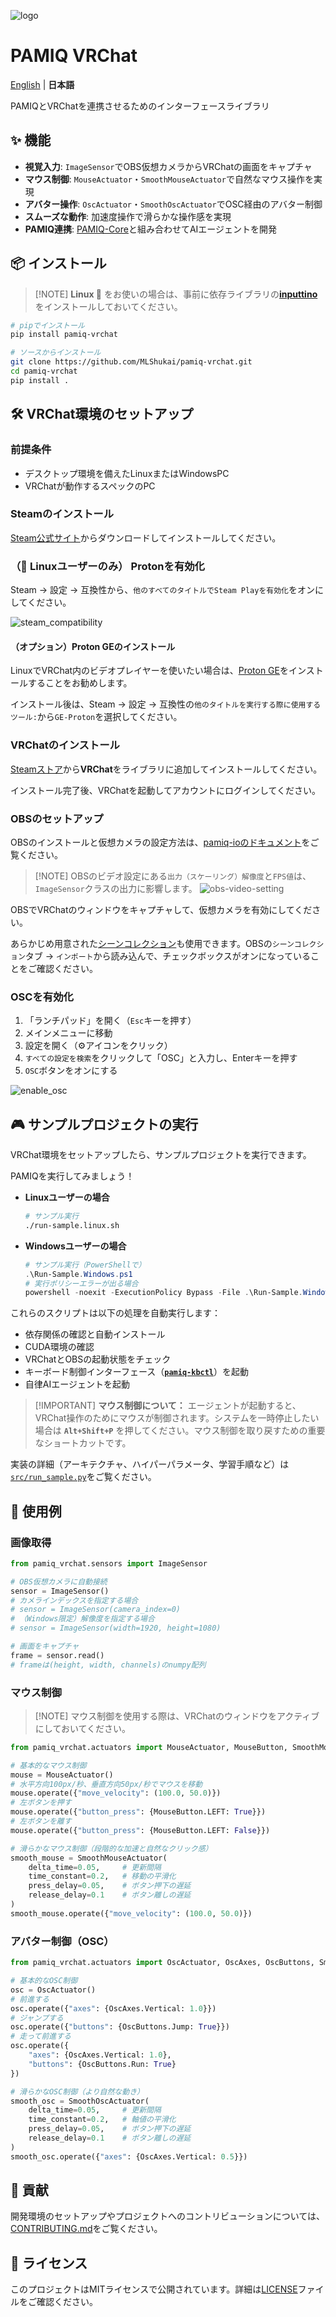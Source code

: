 ![logo](./docs/images/logo.svg)

# PAMIQ VRChat

[English](./README.md) | **日本語**

PAMIQとVRChatを連携させるためのインターフェースライブラリ

## ✨ 機能

- **視覚入力**: `ImageSensor`でOBS仮想カメラからVRChatの画面をキャプチャ
- **マウス制御**: `MouseActuator`・`SmoothMouseActuator`で自然なマウス操作を実現
- **アバター操作**: `OscActuator`・`SmoothOscActuator`でOSC経由のアバター制御
- **スムーズな動作**: 加速度操作で滑らかな操作感を実現
- **PAMIQ連携**: [PAMIQ-Core](https://mlshukai.github.io/pamiq-core/)と組み合わせてAIエージェントを開発

## 📦 インストール

> \[!NOTE\]
> **Linux 🐧** をお使いの場合は、事前に依存ライブラリの[**inputtino**](https://github.com/games-on-whales/inputtino/tree/stable/bindings/python#installation)をインストールしておいてください。

```sh
# pipでインストール
pip install pamiq-vrchat

# ソースからインストール
git clone https://github.com/MLShukai/pamiq-vrchat.git
cd pamiq-vrchat
pip install .
```

## 🛠️ VRChat環境のセットアップ

### 前提条件

- デスクトップ環境を備えたLinuxまたはWindowsPC
- VRChatが動作するスペックのPC

### Steamのインストール

[Steam公式サイト](https://store.steampowered.com/about/)からダウンロードしてインストールしてください。

### **（🐧 Linuxユーザーのみ）** Protonを有効化

Steam → 設定 → 互換性から、`他のすべてのタイトルでSteam Playを有効化`をオンにしてください。

![steam_compatibility](./docs/images/steam_compatibility.png)

#### （オプション）Proton GEのインストール

LinuxでVRChat内のビデオプレイヤーを使いたい場合は、[Proton GE](https://github.com/GloriousEggroll/proton-ge-custom?tab=readme-ov-file#installation)をインストールすることをお勧めします。

インストール後は、Steam → 設定 → 互換性の`他のタイトルを実行する際に使用するツール:`から`GE-Proton`を選択してください。

### VRChatのインストール

[Steamストア](https://store.steampowered.com/app/438100/VRChat/)から**VRChat**をライブラリに追加してインストールしてください。

インストール完了後、VRChatを起動してアカウントにログインしてください。

### OBSのセットアップ

OBSのインストールと仮想カメラの設定方法は、[pamiq-ioのドキュメント](https://github.com/MLShukai/pamiq-io?tab=readme-ov-file#obs-virtual-camera)をご覧ください。

> \[!NOTE\]
> OBSのビデオ設定にある`出力（スケーリング）解像度`と`FPS値`は、`ImageSensor`クラスの出力に影響します。
> ![obs-video-setting](./docs/images/obs_video_setting.png)

OBSでVRChatのウィンドウをキャプチャして、仮想カメラを有効にしてください。

あらかじめ用意された[シーンコレクション](./obs_settings/)も使用できます。OBSの`シーンコレクション`タブ → `インポート`から読み込んで、チェックボックスがオンになっていることをご確認ください。

### OSCを有効化

1. 「ランチパッド」を開く（`Esc`キーを押す）
2. メインメニューに移動
3. 設定を開く（⚙️アイコンをクリック）
4. `すべての設定を検索`をクリックして「OSC」と入力し、Enterキーを押す
5. `OSC`ボタンをオンにする

![enable_osc](./docs/images/osc_enable.png)

## 🎮 サンプルプロジェクトの実行

VRChat環境をセットアップしたら、サンプルプロジェクトを実行できます。

PAMIQを実行してみましょう！

- **Linuxユーザーの場合**

  ```bash
  # サンプル実行
  ./run-sample.linux.sh
  ```

- **Windowsユーザーの場合**

  ```powershell
  # サンプル実行（PowerShellで）
  .\Run-Sample.Windows.ps1
  # 実行ポリシーエラーが出る場合
  powershell -noexit -ExecutionPolicy Bypass -File .\Run-Sample.Windows.ps1
  ```

これらのスクリプトは以下の処理を自動実行します：

- 依存関係の確認と自動インストール
- CUDA環境の確認
- VRChatとOBSの起動状態をチェック
- キーボード制御インターフェース（[**`pamiq-kbctl`**](https://mlshukai.github.io/pamiq-core/user-guide/console/#keyboard-shortcut-controller)）を起動
- 自律AIエージェントを起動

> \[!IMPORTANT\]
> **マウス制御について：** エージェントが起動すると、VRChat操作のためにマウスが制御されます。システムを一時停止したい場合は **`Alt+Shift+P`** を押してください。マウス制御を取り戻すための重要なショートカットです。

実装の詳細（アーキテクチャ、ハイパーパラメータ、学習手順など）は[`src/run_sample.py`](src/run_sample.py)をご覧ください。

## 🚀 使用例

### 画像取得

```python
from pamiq_vrchat.sensors import ImageSensor

# OBS仮想カメラに自動接続
sensor = ImageSensor()
# カメラインデックスを指定する場合
# sensor = ImageSensor(camera_index=0)
# （Windows限定）解像度を指定する場合
# sensor = ImageSensor(width=1920, height=1080)

# 画面をキャプチャ
frame = sensor.read()
# frameは(height, width, channels)のnumpy配列
```

### マウス制御

> \[!NOTE\]
> マウス制御を使用する際は、VRChatのウィンドウをアクティブにしておいてください。

```python
from pamiq_vrchat.actuators import MouseActuator, MouseButton, SmoothMouseActuator

# 基本的なマウス制御
mouse = MouseActuator()
# 水平方向100px/秒、垂直方向50px/秒でマウスを移動
mouse.operate({"move_velocity": (100.0, 50.0)})
# 左ボタンを押す
mouse.operate({"button_press": {MouseButton.LEFT: True}})
# 左ボタンを離す
mouse.operate({"button_press": {MouseButton.LEFT: False}})

# 滑らかなマウス制御（段階的な加速と自然なクリック感）
smooth_mouse = SmoothMouseActuator(
    delta_time=0.05,     # 更新間隔
    time_constant=0.2,   # 移動の平滑化
    press_delay=0.05,    # ボタン押下の遅延
    release_delay=0.1    # ボタン離しの遅延
)
smooth_mouse.operate({"move_velocity": (100.0, 50.0)})
```

### アバター制御（OSC）

```python
from pamiq_vrchat.actuators import OscActuator, OscAxes, OscButtons, SmoothOscActuator

# 基本的なOSC制御
osc = OscActuator()
# 前進する
osc.operate({"axes": {OscAxes.Vertical: 1.0}})
# ジャンプする
osc.operate({"buttons": {OscButtons.Jump: True}})
# 走って前進する
osc.operate({
    "axes": {OscAxes.Vertical: 1.0},
    "buttons": {OscButtons.Run: True}
})

# 滑らかなOSC制御（より自然な動き）
smooth_osc = SmoothOscActuator(
    delta_time=0.05,     # 更新間隔
    time_constant=0.2,   # 軸値の平滑化
    press_delay=0.05,    # ボタン押下の遅延
    release_delay=0.1    # ボタン離しの遅延
)
smooth_osc.operate({"axes": {OscAxes.Vertical: 0.5}})
```

## 🤝 貢献

開発環境のセットアップやプロジェクトへのコントリビューションについては、[CONTRIBUTING.md](CONTRIBUTING.md)をご覧ください。

## 📄 ライセンス

このプロジェクトはMITライセンスで公開されています。詳細は[LICENSE](LICENSE)ファイルをご確認ください。
